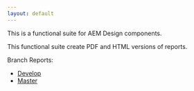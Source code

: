 ```yaml
---
layout: default
---
```


This is a functional suite for AEM Design components.

This functional suite create PDF and HTML versions of reports.

Branch Reports:

* [Develop](develop/summary.html)
* [Master](master/summary.html)


